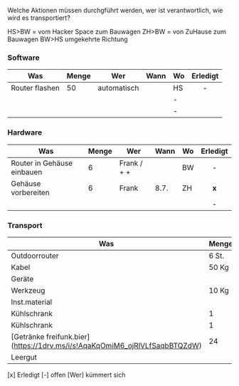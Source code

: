 Welche Aktionen müssen durchgführt werden, wer ist verantwortlich,
wie wird es transportiert?

HS>BW = vom Hacker Space zum Bauwagen ZH>BW = von ZuHause zum Bauwagen
BW>HS umgekehrte Richtung

### Software

|  Was |  Menge |  Wer |  Wann | Wo | Erledigt |
|---|---|---|---|---|:---:|
| Router flashen  | 50  | automatisch  |  |  HS| - |
|   |   |   |   | - |
|   |   |   |   | - |

### Hardware

|  Was |  Menge |  Wer |  Wann | Wo | Erledigt |
|---|---|---|---|---|:---:|
| Router in Gehäuse einbauen  | 6  | Frank / + +  |  |  BW| - |
| Gehäuse vorbereiten | 6 | Frank| 8.7.| ZH | **x** |
|   |   |   |   |   | - |

### Transport

|  Was |  Menge |  Wer |  Wann | Wo | Erledigt |
|---|---|---|---|---|:---:|
| Outdoorrouter | 6 St. |   |   |   | - |
| Kabel| 50 Kg  |   |   |   | - |
| Geräte|   |   |   |   | - |
| Werkzeug | 10 Kg  |   |   |   | - |
| Inst.material|   |   |   |   | - |
| Kühlschrank|  1 | Frank/Walter  |  9.7. | BW | **x** |
| Kühlschrank|  1 | Frank (Taxi)  |  15.7. | BW | - |
| [Getränke freifunk.bier] (https://1drv.ms/i/s!AqaKqOmiM6_ojRlVLfSaqbBTQZdW)  | 24  | Frank  |   |   | **x** |
| Leergut  |   |   |   |   | - |

[x] Erledigt [-] offen
[Wer] kümmert sich 


